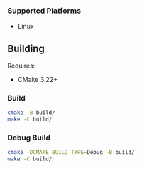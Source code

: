 ### Supported Platforms
- Linux

## Building

Requires:
- CMake 3.22+

### Build
```sh
cmake -B build/
make -C build/
```

### Debug Build
```sh
cmake -DCMAKE_BUILD_TYPE=Debug -B build/
make -C build/
```

